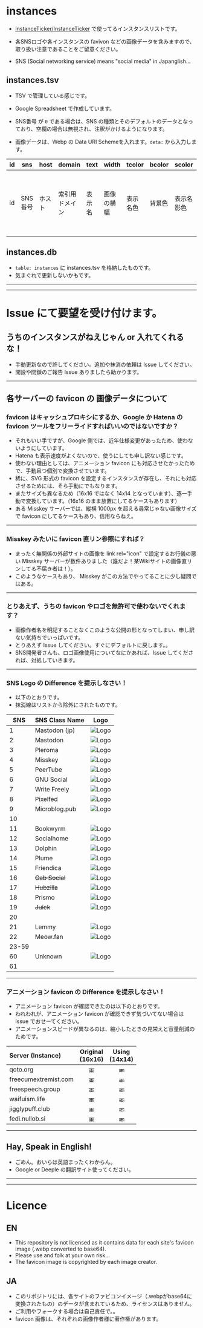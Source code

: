 # instances

- [InstanceTicker/InstanceTicker](https://github.com/InstanceTicker/InstanceTicker) で使ってるインスタンスリストです。

- 各SNSロゴや各インスタンスの favivon などの画像データを含みますので、取り扱い注意であることをご留意ください。

- SNS (Social networking service) means "social media" in Japanglish...

## instances.tsv

- TSV で管理している感じです。

- Google Spreadsheet で作成しています。

- SNS番号 が `0` である場合は、SNS の種類とそのデフォルトのデータとなっており、空欄の場合は無視され、注釈がかけるようになります。 
- 画像データは、Webp の Data URI Schemeを入れます。`deta:` から入力します。

|  id  |  sns |  host  |  domain  |  text  |  width  |  tcolor  |  bcolor  |  scolor  |  bicon  |  sicon  |  eicon  |  iicon  |  url  |  entry  |  exity  |  icon  |
| ---- | ---- | ---- | ---- | ---- | ---- | ---- | ---- | ---- | ---- | ---- | ---- | ---- | ---- | ---- | ---- | ---- |
|  id  |  SNS番号 |  ホスト  |  索引用ドメイン  |  表示名  |  画像の横幅  |  表示名色  |  背景色  |  表示名影色  |  画像背景色個別指定  |  同一画像をidで指定  |  eicon  |  画像のライセンス情報  |  Wiki等のURL  |  エントリ日 or 最古存在確認日時)  |  非エントリ日  |  画像データ |

## instances.db

- `table: instances` に instances.tsv を格納したものです。
- 気まぐれで更新しないかもです。




<hr>

<hr>

# Issue にて要望を受け付けます。



## うちのインスタンスがねえじゃん or 入れてくれるな！
- 手動更新なので許してください。追加や抹消の依頼は Issue してください。
- 開設や閉鎖のご報告 Issue ありましたら助かります。

<hr>


## 各サーバーの favicon の 画像データについて

### favicon はキャッシュプロキシにするか、Google か Hatena の favicon ツールをフリーライドすればいいのではないですか？
- それもいい手ですが、Google 側では、近年仕様変更があったため、使わないようにしています。
- Hatena も表示速度がよくないので、使うにしても申し訳ない感じです。
- 使わない理由としては、アニメーション favicon にも対応させたかったためで、手動且つ個別で変換させています。
- 稀に、SVG 形式の favicon を設定するインスタンスが存在し、それにも対応させるためには、そら手動にでもなります。
- またサイズも異なるため（16x16 ではなく 14x14 となっています）、逐一手動で変換しています。（16x16 のまま放置にしてるケースもあります）
- ある Misskey サーバーでは、縦横 1000px を超える尋常じゃない画像サイズで favicon にしてるケースもあり、信用ならねえ。

<hr>

### Misskey みたいに favicon 直リン参照にすれば？
- まったく無関係の外部サイトの画像を link rel="icon" で設定するお行儀の悪い Misskey サーバーが数件ありました（誰だよ！某Wikiサイトの画像直リンしてる不届き者は！）。
- このようなケースもあり、 Misskey がこの方法でやってることに少し疑問ではある。

<hr>

### とりあえず、うちの favicon やロゴを無許可で使わないでくれます？
- 画像作者名を明記することなくこのような公開の形となってしまい、申し訳ない気持ちでいっぱいです。
- とりあえず Issue してください。すぐにデフォルトに戻します。。
- SNS開発者さんも、ロゴ画像使用についてなにかあれば、Issue してくだされば、対処していきます。

<hr>

### SNS Logo の Difference を提示しなさい！

- 以下のとおりです。
- 抹消線はリストから除外にされたものです。

| SNS   | SNS Class Name| Logo                              |
| ----- | ------------- | --------------------------------- | 
|   1   | Mastodon (jp) | ![Logo](https://itk.pw/1? "Logo") |
|   2   | Mastodon      | ![Logo](https://itk.pw/2? "Logo") |
|   3   | Pleroma       | ![Logo](https://itk.pw/3? "Logo") |
|   4   | Misskey       | ![Logo](https://itk.pw/4? "Logo") |
|   5   | PeerTube      | ![Logo](https://itk.pw/5? "Logo") |
|   6   | GNU Social    | ![Logo](https://itk.pw/6? "Logo") |
|   7   | Write Freely  | ![Logo](https://itk.pw/7? "Logo") |
|   8   | Pixelfed      | ![Logo](https://itk.pw/8? "Logo") |
|   9   | Microblog.pub | ![Logo](https://itk.pw/9? "Logo") |
|   10  |               |                                   |
|   11  | Bookwyrm      | ![Logo](https://itk.pw/b? "Logo") |
|   12  | Socialhome    | ![Logo](https://itk.pw/c? "Logo") |
|   13  | Dolphin       | ![Logo](https://itk.pw/d? "Logo") |
|   14  | Plume         | ![Logo](https://itk.pw/e? "Logo") |
|   15  | Friendica     | ![Logo](https://itk.pw/f? "Logo") |
|   16  |<s> Gab Social </s>| ![Logo](https://itk.pw/g? "Logo") |
|   17  |<s> Hubzilla </s>| ![Logo](https://itk.pw/h? "Logo") |
|   18  | Prismo        | ![Logo](https://itk.pw/i? "Logo") |
|   19  |<s> Juick </s> | ![Logo](https://itk.pw/j? "Logo") |
|   20  |               |                                   |
|   21  | Lemmy         | ![Logo](https://itk.pw/l? "Logo") |
|   22  | Meow.fan      | ![Logo](https://itk.pw/m? "Logo") |
| 23-59 |               |                                   |
|   60  | Unknown       | ![Logo](https://itk.pw/Y? "Logo") |
|   61  |               |                                   |

<hr>

### アニメーション favicon の Difference を提示しなさい！

- アニメーション favicon が確認できたのは以下のとおりです。
- われわれが、アニメーション favicon が確認できず気づいてない場合は Issue でおせーてください。
- アニメーションスピードが異なるのは、縮小したときの見栄えと容量削減のためです。

| Server (Instance) | Original<br>(16x16) | Using<br>(14x14) |
| :---         |     :---:      |     :---:      |
| qoto.org   | <img src="https://res.cloudinary.com/miy/a/2959.gif" title="画像" alt="画像" width="16" height="16">           | <img src="https://itk.pw/LJ" title="画像" alt="画像" width="14" height="14"> |
| freecumextremist.com | <img src="https://res.cloudinary.com/miy/a/1271.png" title="画像" alt="画像" width="16" height="16"> | <img src="https://itk.pw/kv" title="画像" alt="画像" width="14" height="14"> |
| freespeech.group | <img src="https://res.cloudinary.com/miy/a/894.png" title="画像" alt="画像" width="16" height="16">      | <img src="https://itk.pw/eq" title="画像" alt="画像" width="14" height="14"> |
| waifuism.life | <img src="https://res.cloudinary.com/miy/a/1287.png" title="画像" alt="画像" width="16" height="16">        | <img src="https://itk.pw/kL" title="画像" alt="画像" width="14" height="14"> |
| jigglypuff.club | <img src="https://res.cloudinary.com/miy/a/1496.gif" title="画像" alt="画像" width="16" height="16">      | <img src="https://itk.pw/o8" title="画像" alt="画像" width="14" height="14"> |
| fedi.nullob.si | <img src="https://res.cloudinary.com/miy/a/1484.gif" title="画像" alt="画像" width="16" height="16">       | <img src="https://itk.pw/nW" title="画像" alt="画像" width="14" height="14"> |


<hr>

## Hay, Speak in English!
- ごめん。おいらは英語まったくわからん。
- Google or Deeple の翻訳サイト使ってください。

<hr>

<hr>




# Licence

## EN
- This repository is not licensed as it contains data for each site's favicon image (.webp converted to base64).
- Please use and folk at your own risk...
- The favicon image is copyrighted by each image creator.

## JA
- このリポジトリには、各サイトのファビコンイメージ（.webpがbase64に変換されたもの）のデータが含まれているため、ライセンスはありません。
- ご利用やフォークする場合は自己責任で。。
- favicon 画像は、それぞれの画像作者様に著作権があります。
